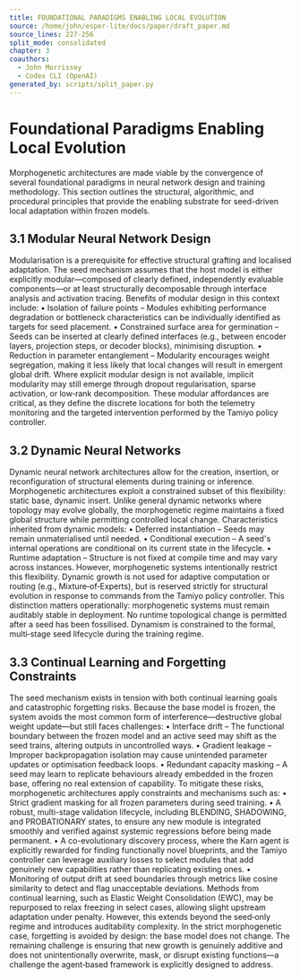 ```yaml
---
title: FOUNDATIONAL PARADIGMS ENABLING LOCAL EVOLUTION
source: /home/john/esper-lite/docs/paper/draft_paper.md
source_lines: 227-256
split_mode: consolidated
chapter: 3
coauthors:
  - John Morrissey
  - Codex CLI (OpenAI)
generated_by: scripts/split_paper.py
---
```


# Foundational Paradigms Enabling Local Evolution
Morphogenetic architectures are made viable by the convergence of several foundational paradigms in neural network design and training methodology. This section outlines the structural, algorithmic, and procedural principles that provide the enabling substrate for seed-driven local adaptation within frozen models.
## 3.1 Modular Neural Network Design
Modularisation is a prerequisite for effective structural grafting and localised adaptation. The seed mechanism assumes that the host model is either explicitly modular—composed of clearly defined, independently evaluable components—or at least structurally decomposable through interface analysis and activation tracing.
Benefits of modular design in this context include:
• Isolation of failure points – Modules exhibiting performance degradation or bottleneck characteristics can be individually identified as targets for seed placement.
• Constrained surface area for germination – Seeds can be inserted at clearly defined interfaces (e.g., between encoder layers, projection steps, or decoder blocks), minimising disruption.
• Reduction in parameter entanglement – Modularity encourages weight segregation, making it less likely that local changes will result in emergent global drift.
Where explicit modular design is not available, implicit modularity may still emerge through dropout regularisation, sparse activation, or low‑rank decomposition. These modular affordances are critical, as they define the discrete locations for both the telemetry monitoring and the targeted intervention performed by the Tamiyo policy controller.
## 3.2 Dynamic Neural Networks
Dynamic neural network architectures allow for the creation, insertion, or reconfiguration of structural elements during training or inference. Morphogenetic architectures exploit a constrained subset of this flexibility: static base, dynamic insert. Unlike general dynamic networks where topology may evolve globally, the morphogenetic regime maintains a fixed global structure while permitting controlled local change.
Characteristics inherited from dynamic models:
• Deferred instantiation – Seeds may remain unmaterialised until needed.
• Conditional execution – A seed's internal operations are conditional on its current state in the lifecycle.
• Runtime adaptation – Structure is not fixed at compile time and may vary across instances.
However, morphogenetic systems intentionally restrict this flexibility. Dynamic growth is not used for adaptive computation or routing (e.g., Mixture‑of‑Experts), but is reserved strictly for structural evolution in response to commands from the Tamiyo policy controller.
This distinction matters operationally: morphogenetic systems must remain auditably stable in deployment. No runtime topological change is permitted after a seed has been fossilised. Dynamism is constrained to the formal, multi‑stage seed lifecycle during the training regime.
## 3.3 Continual Learning and Forgetting Constraints
The seed mechanism exists in tension with both continual learning goals and catastrophic forgetting risks. Because the base model is frozen, the system avoids the most common form of interference—destructive global weight update—but still faces challenges:
• Interface drift – The functional boundary between the frozen model and an active seed may shift as the seed trains, altering outputs in uncontrolled ways.
• Gradient leakage – Improper backpropagation isolation may cause unintended parameter updates or optimisation feedback loops.
• Redundant capacity masking – A seed may learn to replicate behaviours already embedded in the frozen base, offering no real extension of capability.
To mitigate these risks, morphogenetic architectures apply constraints and mechanisms such as:
• Strict gradient masking for all frozen parameters during seed training.
• A robust, multi-stage validation lifecycle, including BLENDING, SHADOWING, and PROBATIONARY states, to ensure any new module is integrated smoothly and verified against systemic regressions before being made permanent.
• A co-evolutionary discovery process, where the Karn agent is explicitly rewarded for finding functionally novel blueprints, and the Tamiyo controller can leverage auxiliary losses to select modules that add genuinely new capabilities rather than replicating existing ones.
• Monitoring of output drift at seed boundaries through metrics like cosine similarity to detect and flag unacceptable deviations.
Methods from continual learning, such as Elastic Weight Consolidation (EWC), may be repurposed to relax freezing in select cases, allowing slight upstream adaptation under penalty. However, this extends beyond the seed‑only regime and introduces auditability complexity.
In the strict morphogenetic case, forgetting is avoided by design: the base model does not change. The remaining challenge is ensuring that new growth is genuinely additive and does not unintentionally overwrite, mask, or disrupt existing functions—a challenge the agent‑based framework is explicitly designed to address.
